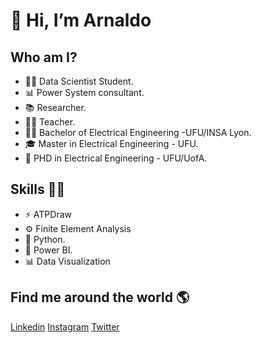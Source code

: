 # 👋 Hi, I’m Arnaldo

## Who am I?

- 👨‍💻 Data Scientist Student.
- 📊 Power System consultant.
- 📚 Researcher.
- 👨‍🏫 Teacher.
- 👨‍🎓 Bachelor of Electrical Engineering -UFU/INSA Lyon.
- 🎓 Master in Electrical Engineering - UFU.
- 🍾 PHD in Electrical Engineering - UFU/UofA.

## Skills 👩‍💻

- ⚡ ATPDraw
- ⚙️ Finite Element Analysis
- 🐍 Python.
- 🧮 Power BI.
- 📊 Data Visualization

## Find me around the world 🌎

[Linkedin](https://www.linkedin.com/in/arnaldo-rosentino/)
[Instagram](https://www.instagram.com/arnaldo.rosentino/)
[Twitter](https://twitter.com/arnaldojpr/status/635559102899425281)

<!---
arnaldorosentino/arnaldorosentino is a ✨ special ✨ repository because its `README.md` (this file) appears on your GitHub profile.
You can click the Preview link to take a look at your changes.
--->
